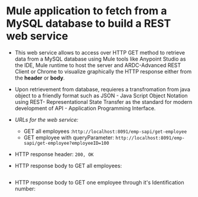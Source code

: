 # Mule application to fetch from a MySQL database to build a REST web service 
- This web service allows to access over HTTP GET method to retrieve data from a MySQL database using Mule tools like Anypoint Studio as the IDE, Mule runtime to host the server and ARDC-Advanced REST Client or Chrome to visualize graphically the HTTP response either from the **header** or **body**.
- Upon retrievement from database, requieres a transfromation from java object to a friendly format such as JSON - Java Script Object Notation using REST- Representational State Transfer as the standard for modern development of  API - Application Programming Interface. 

- *URLs for the web service:*
    - GET all employees :`http://localhost:8091/emp-sapi/get-employee`
    - GET employee with queryParameter: `http://localhost:8091/emp-sapi/get-employee?employeeID=100`
- HTTP response header: ``200, OK``
- HTTP response body to GET all employees:
    ```json
    
    ```
- HTTP response body to GET one employee through it's Identification number:
    ```json
    
    ```
